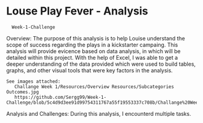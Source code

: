 # Louse Play Fever - Analysis 
      Week-1-Challenge

Overview: The purpose of this analysis is to help Louise understand the scope of success regarding the plays in a kickstarter campaing. This analysis will provide evicence based on data analysis, in which will be detailed within this project. With the help of Excel, I was able to get a deeper understanding of the data provided which were used to build tables, graphs, and other visual tools that were key factors in the analysis.

    See images attached: 
       Challange Week 1/Resources/Overview Resources/Subcategories Outcomes.jpg
       https://github.com/Sergg99/Week-1-Challenge/blob/5c4d9d3ee91d99754311767a55f19553337c708b/Challange%20Week%201/Resources/Overview%20Resources/Subcategories%20Outcomes.jpg

Analysis and Challenges: During this analysis, I encounterd multiple tasks. 

